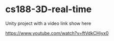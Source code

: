 # cs188-3D-real-time

Unity project with a video link show here

https://www.youtube.com/watch?v=ftVdkCHiyx0
